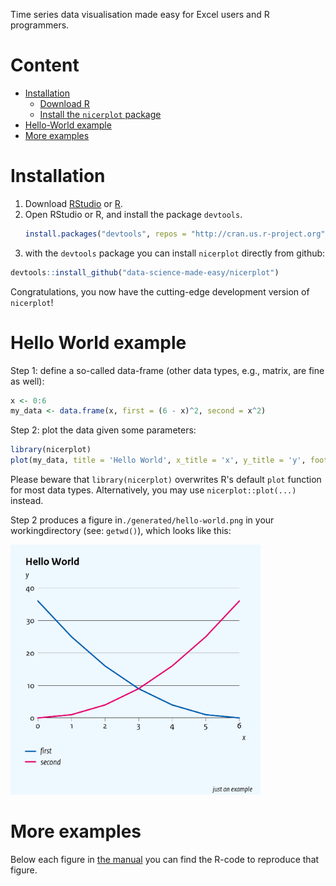 Time series data visualisation made easy for Excel users and R programmers.

# Content
- [Installation](#installation)
  * [Download R](#download-r)
  * [Install the `nicerplot` package](#install-the--nicerplot--package)
- [Hello-World example](#hello-world-example)
- [More examples](#more-examples)

# Installation
1. Download [RStudio](https://www.rstudio.com) or [R](https://cran.r-project.org/).
2. Open RStudio or R, and install the package `devtools`.
    ``` R
    install.packages("devtools", repos = "http://cran.us.r-project.org")
    ```
3. with the `devtools` package you can install `nicerplot` directly from github:
  ``` R
  devtools::install_github("data-science-made-easy/nicerplot")
  ```

Congratulations, you now have the cutting-edge development version of `nicerplot`!

# Hello World example
Step 1: define a so-called data-frame (other data types, e.g., matrix, are fine as well):
``` R
x <- 0:6
my_data <- data.frame(x, first = (6 - x)^2, second = x^2)
```

Step 2: plot the data given some parameters:
``` R
library(nicerplot)
plot(my_data, title = 'Hello World', x_title = 'x', y_title = 'y', footnote = "just an example")
```

Please beware that `library(nicerplot)` overwrites R's default `plot` function for most data types. Alternatively, you may use `nicerplot::plot(...)` instead.

Step 2 produces a figure in`./generated/hello-world.png` in your workingdirectory (see: `getwd()`), which looks like this:

<img src="./inst/extdata/examples/png/Hello-World.png" width = 400>

# More examples
Below each figure in [the manual](https://htmlpreview.github.io/?https://github.com/data-science-made-easy/nicerplot/blob/master/inst/extdata/nicerplot-manual.html) you can find the R-code to reproduce that figure.

